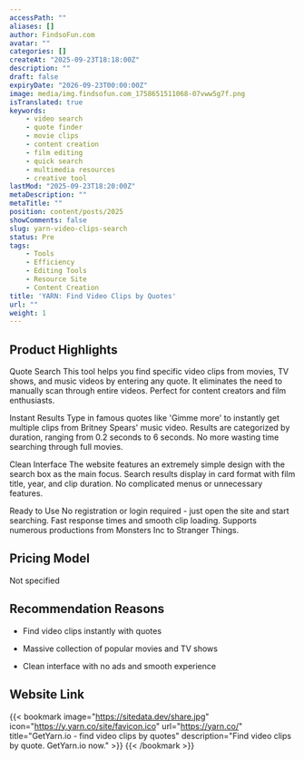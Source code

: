 ```yaml
---
accessPath: ""
aliases: []
author: FindsoFun.com
avatar: ""
categories: []
createAt: "2025-09-23T18:18:00Z"
description: ""
draft: false
expiryDate: "2026-09-23T00:00:00Z"
image: media/img.findsofun.com_1758651511068-07vww5g7f.png
isTranslated: true
keywords:
    - video search
    - quote finder
    - movie clips
    - content creation
    - film editing
    - quick search
    - multimedia resources
    - creative tool
lastMod: "2025-09-23T18:20:00Z"
metaDescription: ""
metaTitle: ""
position: content/posts/2025
showComments: false
slug: yarn-video-clips-search
status: Pre
tags:
    - Tools
    - Efficiency
    - Editing Tools
    - Resource Site
    - Content Creation
title: 'YARN: Find Video Clips by Quotes'
url: ""
weight: 1
---
```

## Product Highlights
Quote Search
This tool helps you find specific video clips from movies, TV shows, and music videos by entering any quote. It eliminates the need to manually scan through entire videos. Perfect for content creators and film enthusiasts.

Instant Results
Type in famous quotes like 'Gimme more' to instantly get multiple clips from Britney Spears' music video. Results are categorized by duration, ranging from 0.2 seconds to 6 seconds. No more wasting time searching through full movies.

Clean Interface
The website features an extremely simple design with the search box as the main focus. Search results display in card format with film title, year, and clip duration. No complicated menus or unnecessary features.

Ready to Use
No registration or login required - just open the site and start searching. Fast response times and smooth clip loading. Supports numerous productions from Monsters Inc to Stranger Things.

## Pricing Model
<!--more-->Not specified

## Recommendation Reasons
- Find video clips instantly with quotes

- Massive collection of popular movies and TV shows

- Clean interface with no ads and smooth experience

## Website Link
{{< bookmark image="https://sitedata.dev/share.jpg" icon="https://y.yarn.co/site/favicon.ico" url="https://yarn.co/" title="GetYarn.io - find video clips by quotes" description="Find video clips by quote. GetYarn.io now." >}}
{{< /bookmark >}}

